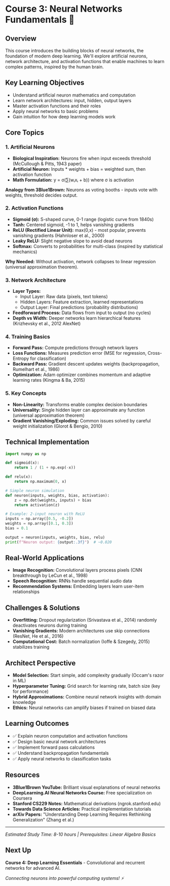 # Course 3: Neural Networks Fundamentals 🧠

## Overview
This course introduces the building blocks of neural networks, the foundation of modern deep learning. We'll explore artificial neurons, network architecture, and activation functions that enable machines to learn complex patterns, inspired by the human brain.

## Key Learning Objectives
- Understand artificial neuron mathematics and computation
- Learn network architectures: input, hidden, output layers  
- Master activation functions and their roles
- Apply neural networks to basic problems
- Gain intuition for how deep learning models work

## Core Topics

### 1. **Artificial Neurons**
- **Biological Inspiration:** Neurons fire when input exceeds threshold (McCullough & Pitts, 1943 paper)
- **Artificial Neuron:** Inputs * weights + bias = weighted sum, then activation function
- **Math Formulation:** y = σ(∑(wᵢxᵢ + b)) where σ is activation

**Analogy from 3Blue1Brown:** Neurons as voting booths - inputs vote with weights, threshold decides output.

### 2. **Activation Functions** 
- **Sigmoid (σ):** S-shaped curve, 0-1 range (logistic curve from 1840s)
- **Tanh:** Centered sigmoid, -1 to 1, helps vanishing gradients
- **ReLU (Rectified Linear Unit):** max(0,x) - most popular, prevents vanishing gradients (Hahnloser et al., 2000)
- **Leaky ReLU:** Slight negative slope to avoid dead neurons
- **Softmax:** Converts to probabilities for multi-class (inspired by statistical mechanics)

**Why Needed:** Without activation, network collapses to linear regression (universal approximation theorem).

### 3. **Network Architecture**
- **Layer Types:**
  - Input Layer: Raw data (pixels, text tokens)
  - Hidden Layers: Feature extraction, learned representations
  - Output Layer: Final predictions (probability distributions)
- **Feedforward Process:** Data flows from input to output (no cycles)
- **Depth vs Width:** Deeper networks learn hierarchical features (Krizhevsky et al., 2012 AlexNet)

### 4. **Training Basics**
- **Forward Pass:** Compute predictions through network layers
- **Loss Functions:** Measures prediction error (MSE for regression, Cross-Entropy for classification)
- **Backward Pass:** Gradient descent updates weights (backpropagation, Rumelhart et al., 1986)
- **Optimization:** Adam optimizer combines momentum and adaptive learning rates (Kingma & Ba, 2015)

### 5. **Key Concepts**
- **Non-Linearity:** Transforms enable complex decision boundaries
- **Universality:** Single hidden layer can approximate any function (universal approximation theorem)
- **Gradient Vanishing/Exploding:** Common issues solved by careful weight initialization (Glorot & Bengio, 2010)

## Technical Implementation
```python
import numpy as np

def sigmoid(x):
    return 1 / (1 + np.exp(-x))

def relu(x):
    return np.maximum(0, x)

# Simple neuron simulation
def neuron(inputs, weights, bias, activation):
    z = np.dot(weights, inputs) + bias
    return activation(z)

# Example: 2-input neuron with ReLU
inputs = np.array([0.5, -0.2])
weights = np.array([0.1, 0.3])
bias = 0.1

output = neuron(inputs, weights, bias, relu)
print(f"Neuron output: {output:.3f}")  # ~0.020
```

## Real-World Applications
- **Image Recognition:** Convolutional layers process pixels (CNN breakthrough by LeCun et al., 1998)
- **Speech Recognition:** RNNs handle sequential audio data
- **Recommendation Systems:** Embedding layers learn user-item relationships

## Challenges & Solutions
- **Overfitting:** Dropout regularization (Srivastava et al., 2014) randomly deactivates neurons during training
- **Vanishing Gradients:** Modern architectures use skip connections (ResNet, He et al., 2016)
- **Computational Cost:** Batch normalization (Ioffe & Szegedy, 2015) stabilizes training

## Architect Perspective  
- **Model Selection:** Start simple, add complexity gradually (Occam's razor in ML)
- **Hyperparameter Tuning:** Grid search for learning rate, batch size (key for performance)
- **Hybrid Approximations:** Combine neural network insights with domain knowledge
- **Ethics:** Neural networks can amplify biases if trained on biased data

## Learning Outcomes
- ✅ Explain neuron computation and activation functions
- ✅ Design basic neural network architectures  
- ✅ Implement forward pass calculations
- ✅ Understand backpropagation fundamentals
- ✅ Apply neural networks to classification tasks

## Resources
- **3Blue1Brown YouTube:** Brilliant visual explanations of neural networks
- **DeepLearning.AI Neural Networks Course:** Free specialization on Coursera
- **Stanford CS229 Notes:** Mathematical derivations (ngrok.stanford.edu)
- **Towards Data Science Articles:** Practical implementation tutorials
- **arXiv Papers:** "Understanding Deep Learning Requires Rethinking Generalization" (Zhang et al.)

---

*Estimated Study Time: 8-10 hours | Prerequisites: Linear Algebra Basics*

## Next Up
**Course 4: Deep Learning Essentials** - Convolutional and recurrent networks for advanced AI.

*Connecting neurons into powerful computing systems! ⚡*
